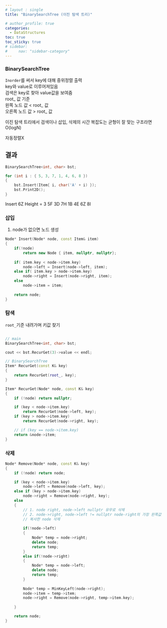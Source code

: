 ```yaml
---
# layout : single
title: "BinarySearchTree (이진 탐색 트리)"

# author_profile: true
categories:
  - DataStructures
toc: true
toc_sticky: true
# sidebar:
#     nav: "sidebar-category"
---
```


### BinarySearchTree 

<!-- <hr/> -->
`Inorder`를 써서 key에 대해 중위정렬 출력   
key와 value로 이루어져있음   
검색은 key로 찾아 value값을 보여줌   
root_ 값 기준   
왼쪽 노드 값 < root_ 값   
오른쪽 노드 값 > root_ 값   

이진 탐색 트리에서 검색이나 삽입, 삭제의 시간 복잡도는 균형이 잘 맞는 구조라면 O(logN)

자동정렬X 

## 결과 

```cpp
BinarySearchTree<int, char> bst;

for (int i : { 5, 3, 7, 1, 4, 6, 8 })
{
	bst.Insert(Item{ i, char('A' + i) });
	bst.Print2D();
}
```

Insert 6Z
Height = 3
                 5F
         3D               7H
     1B       4E       6Z       8I

### 삽입

1. node가 없으면 노드 생성

```cpp
Node* Insert(Node* node, const Item& item)
{
	if(!node)
		return new Node { item, nullptr, nullptr};
		
	if( item.key < node->item.key)
		node->left = Insert(node->left, item);
	else if( item.key > node->item.key)
		node->right = Insert(node->right, item);
	else
		node->item = item;
	
	return node;
}
```

### 탐색

`root_`기준 내려가며 키값 찾기

```cpp

// main
BinarySearchTree<int, char> bst;

cout << bst.RecurGet(3)->value << endl;

// BinarySearchTree
Item* RecurGet(const K& key)
{
	return RecurGet(root_, key);
}

Item* RecurGet(Node* node, const K& key)
{
	if (!node) return nullptr;

	if (key < node->item.key)
		return RecurGet(node->left, key);
	if (key > node->item.key)
		return RecurGet(node->right, key);

	// if (key == node->item.key)
	return &node->item; 
}
```
### 삭제

```cpp
Node* Remove(Node* node, const K& key)
{
	if (!node) return node;

	if (key < node->item.key)
		node->left = Remove(node->left, key);
	else if (key > node->item.key)
		node->right = Remove(node->right, key);
	else
	{
		// 1. node right, node->left nullptr 유무로 삭제
		// 2. node->right, node->left != nullptr node-right의 가장 왼쪽값을 복사 후
		// 복사한 node 삭제
		
		if(!node->left)
		{
			Node* temp = node->right;
			delete node;
			return temp;
		}
		else if(!node->right)
		{
			Node* temp = node->left;
			delete node;
			return temp;
		}
		
		Node* temp = MinKeyLeft(node->right);
		node->item = temp->item;
		node->right = Remove(node->right, temp->item.key);
		
	}

	return node;
}
```
